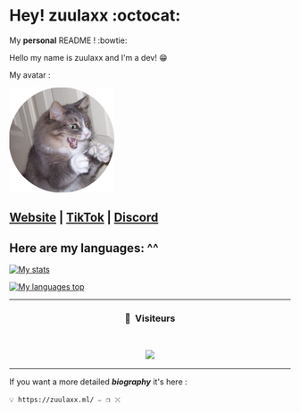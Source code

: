 # Hey! zuulaxx :octocat:
My __personal__ README !  :bowtie:

Hello my name is zuulaxx and I'm a dev! 😁

My avatar :

![Avatar](Avatar.png)

**[Website](https://zuulaxx.ml) | [TikTok](https://www.tiktok.com/@the_dev_house) | [Discord](https://discord.gg/6jmGFVWAGk)**
----------
## Here are my languages: ^^ 

[![My stats](https://ghstats.stilic.ml/api?username=zuulaxx&hide_title=true&theme=dark)](https://github.com/anuraghazra/github-readme-stats)

[![My languages top](https://ghstats.stilic.ml/api/top-langs/?username=zuulaxx&hide_title=true&theme=dark)](https://github.com/anuraghazra/github-readme-stats)

-----

### <p align="center">👀 &nbsp;Visiteurs</p>

<br>

<p align="center">

  <img src="https://profile-counter.glitch.me/billythegoat356/count.svg" />

</p>

-----

If you want a more detailed ***biography*** it's here : 

``💡 https://zuulaxx.ml/ ⎯⠀❐⠀⤬ ``
